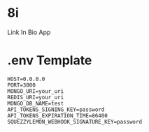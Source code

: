 # 8i

Link In Bio App

# .env Template

```
HOST=0.0.0.0
PORT=3000
MONGO_URI=your_uri
REDIS_URI=your_uri
MONGO_DB_NAME=test
API_TOKENS_SIGNING_KEY=password 
API_TOKENS_EXPIRATION_TIME=86400
SQUEZZYLEMON_WEBHOOK_SIGNATURE_KEY=password
```